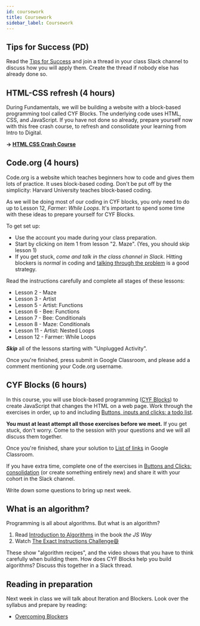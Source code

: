 ```yaml
---
id: coursework
title: Coursework
sidebar_label: Coursework
---
```


## Tips for Success (PD)

Read the [Tips for Success](../preparation/tips.md) and join a thread in your class Slack channel to discuss how you will apply them. Create the thread if nobody else has already done so.

## HTML-CSS refresh (4 hours)

During Fundamentals, we will be building a website with a block-based programming tool called CYF Blocks. The underlying code uses HTML, CSS, and JavaScript. If you have not done so already, prepare yourself now with this free crash course, to refresh and consolidate your learning from Intro to Digital.

**&rarr; [HTML CSS Crash Course](https://scrimba.com/learn/htmlcss)**

## Code.org (4 hours)

Code.org is a website which teaches beginners how to code and gives them lots of practice.
It uses block-based coding. Don't be put off by the simplicity: Harvard University teaches block-based coding.

As we will be doing most of our coding in CYF blocks, you only need to do up to Lesson 12, _Farmer: While Loops_. It's important to spend some time with these ideas to prepare yourself for CYF Blocks.

To get set up:

- Use the account you made during your class preparation.
- Start by clicking on item 1 from lesson "2. Maze". (Yes, you should skip lesson 1)
- If you get stuck, _come and talk in the class channel in Slack_. Hitting blockers is _normal_ in coding and [talking through the problem](https://en.wikipedia.org/wiki/Rubber_duck_debugging) is a good strategy.

Read the instructions carefully and complete all stages of these lessons:

- Lesson 2 - Maze
- Lesson 3 - Artist
- Lesson 5 - Artist: Functions
- Lesson 6 - Bee: Functions
- Lesson 7 - Bee: Conditionals
- Lesson 8 - Maze: Conditionals
- Lesson 11 - Artist: Nested Loops
- Lesson 12 - Farmer: While Loops

**_Skip_** all of the lessons starting with "Unplugged Activity".

Once you're finished, press submit in Google Classroom, and please add a comment mentioning your Code.org username.

## CYF Blocks (6 hours)

In this course, you will use block-based programming ([CYF Blocks](https://blocks.codeyourfuture.io/)) to create JavaScript that changes the HTML on a web page. Work through the exercises in order, up to and including [Buttons, inputs and clicks: a todo list](https://blocks.codeyourfuture.io/#exercise_todo_list).

**You must at least attempt all those exercises before we meet.** If you get stuck, don't worry. Come to the session with your questions and we will all discuss them together.

Once you're finished, share your solution to [List of links](https://blocks.codeyourfuture.io/#exercise_list_links) in Google Classroom.

If you have extra time, complete one of the exercises in [Buttons and Clicks: consolidation](https://blocks.codeyourfuture.io/#exercise_button_consolidation) (or create something entirely new) and share it with your cohort in the Slack channel.

Write down some questions to bring up next week.

## What is an algorithm?

Programming is all about algorithms. But what is an algorithm?

1. Read [Introduction to Algorithms](https://github.com/thejsway/thejsway/blob/master/manuscript/intro02.md#introduction-to-algorithms) in the book <cite>the JS Way</cite>
2. Watch [The Exact Instructions Challenge😄](https://www.youtube.com/watch?v=cDA3_5982h8)

These show "algorithm recipes", and the video shows that you have to think carefully when building them.
How does CYF Blocks help you build algorithms? Discuss this together in a Slack thread.

## Reading in preparation

Next week in class we will talk about Iteration and Blockers. Look over the syllabus and prepare by reading:

- [Overcoming Blockers](https://www.linkedin.com/pulse/how-overcome-coding-blockers-kingsley-ibe/)
